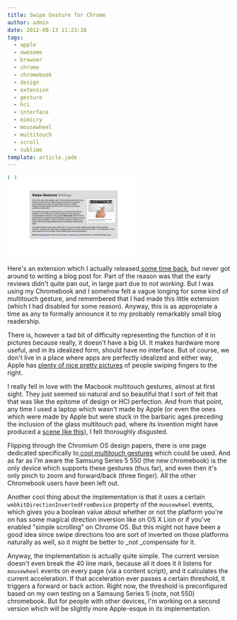 ```yaml
---
title: Swipe Gesture for Chrome
author: admin
date: 2012-08-13 11:23:18
tags: 
  - apple
  - awesome
  - browser
  - chrome
  - chromebook
  - design
  - extension
  - gesture
  - hci
  - interface
  - mimicry
  - mousewheel
  - multitouch
  - scroll
  - sublime
template: article.jade
---
```


[![](unnamed-300x187.png "unnamed")](unnamed.png)

Here's an extension which I actually released[ some time back](https://plus.google.com/116347431032639424492/posts/K4xgL8SKKQU), but never got around to writing a blog post for. Part of the reason was that the early reviews didn't quite pan out, in large part due to _not working_. But I was using my Chromebook and I somehow felt a vague longing for some kind of multitouch gesture, and remembered that I had made this little extension (which I had disabled for some reason). Anyway, this is as appropriate a time as any to formally announce it to my probably remarkably small blog readership.

There is, however a tad bit of difficulty representing the function of it in pictures because really, it doesn't have a big UI. It makes hardware more useful, and in its idealized form, should have no interface. But of course, we don't live in a place where apps are perfectly idealized and either way, Apple has [plenty of nice pretty pictures](http://www.apple.com/osx/what-is/gestures.html) of people swiping fingers to the right.

I really fell in love with the Macbook multitouch gestures, almost at first sight. They just seemed so natural and so beautiful that I sort of felt that that was like the epitome of design or HCI perfection. And from that point, any time I used a laptop which wasn't made by Apple (or even the ones which were made by Apple but were stuck in the barbaric ages preceding the inclusion of the glass multitouch pad, where its invention might have produced a [scene like this](http://en.wikipedia.org/wiki/File:Creaci%C3%B3n_de_Ad%C3%A1n.jpg)), I felt thoroughly disgusted.

Flipping through the Chromium OS design papers, there is one page dedicated specifically to[ cool multitouch gestures](http://dev.chromium.org/user-experience/multitouch) which could be used. And as far as I'm aware the Samsung Series 5 550 (the new chromebook) is the only device which supports these gestures (thus far), and even then it's only pinch to zoom and forward/back (three finger). All the other Chromebook users have been left out.

Another cool thing about the implementation is that it uses a certain `webkitDirectionInvertedFromDevice` property of the `mousewheel` events, which gives you a boolean value about whether or not the platform you're on has some magical direction inversion like on OS X Lion or if you've enabled "simple scrolling" on Chrome OS. But this might not have been a good idea since swipe directions too are sort of inverted on those platforms naturally as well, so it might be better to _not _compensate for it.

Anyway, the implementation is actually quite simple. The current version doesn't even break the 40 line mark, because all it does it it listens for `mousewheel` events on every page (via a content script), and it calculates the current acceleration. If that acceleration ever passes a certain threshold, it triggers a forward or back action. Right now, the threshold is preconfigured based on my own testing on a Samsung Series 5 (note, not 550) chromebook. But for people with other devices, I'm working on a second version which will be slightly more Apple-esque in its implementation.
